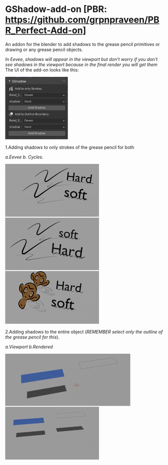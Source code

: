 # GShadow-add-on [PBR: https://github.com/grpnpraveen/PBR_Perfect-Add-on]
An addon for the blender to add shadows to the grease pencil primitives or drawing or any grease pencil objects.

*In Eevee, shadows will appear in the viewport but don't worry if you don't see shadows in the viewport because in the final render you will get them*
The UI of the add-on looks like this:

<img src="https://github.com/grpnpraveen/GShadow-add-on/blob/main/Img/UI.png" height=200 width=200/>

1.Adding shadows to only strokes of the grease pencil for both 

*a.Eevee                        b. Cycles.*

<img src="https://github.com/grpnpraveen/GShadow-add-on/blob/main/Img/eevee.png" width=300/> <img src="https://github.com/grpnpraveen/GShadow-add-on/blob/main/Img/cycles.png" width=300/> <img src="https://github.com/grpnpraveen/GShadow-add-on/blob/main/Img/suz_eevee.png" width=300/>

2.Adding shadows to the entire object (*REMEMBER select only the outline of the grease pencil for this*).

*a.Viewport                      b.Rendered*

<img src="https://github.com/grpnpraveen/GShadow-add-on/blob/main/Img/outline_viewport.png" width=400/> <img src="https://github.com/grpnpraveen/GShadow-add-on/blob/main/Img/outline.png" width=300/>
